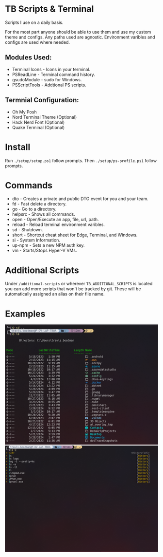 # TB Scripts & Terminal

Scripts I use on a daily basis.

For the most part anyone should be able to use them and use my custom theme and configs. Any paths used are agnostic. Environment varibles and configs are used where needed.

## Modules Used:
* Terminal Icons - Icons in your terminal.
* PSReadLine - Terminal command history.
* gsudoModule - sudo for Windows.
* PSScriptTools - Addtional PS scripts.

## Termnial Configuration:
* Oh My Posh
* Nord Terminal Theme (Optional)
* Hack Nerd Font (Optional)
* Quake Terminal (Optional)

# Install
Run `./setup/setup.ps1` follow prompts.
Then `./setup/ps-profile.ps1` follow prompts.

# Commands
* dto - Creates a private and public DTO event for you and your team.
* fd - Fast delete a directory.
* go - Go to a directory.
* helpsrc - Shows all commands.
* open - Open/Execute an app, file, url, path.
* reload - Reload terminal environment varibles.
* sd - Shutdown.
* short - Shortcut cheat sheet for Edge, Terminal, and Windows.
* si - System Information.
* up-npm - Sets a new NPM auth key.
* vm - Starts/Stops Hyper-V VMs.

# Additional Scripts

Under `/additional-scripts` or wherever `TB_ADDITIONAL_SCRIPTS` is located you can add more scripts that won't be tracked by git.
These will be automatically assigned an alias on their file name.

# Examples

![Example1](example1.png "Example1")
![Example1](example2.png "Example2")

